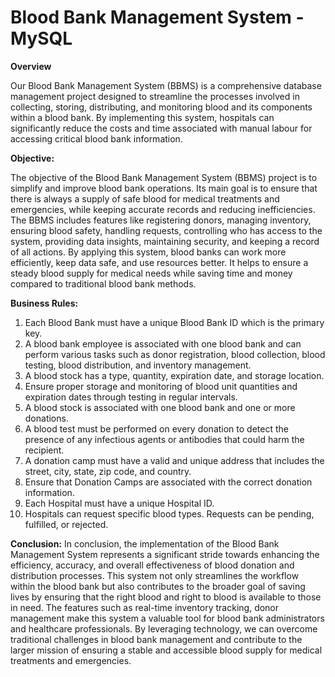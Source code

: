 # Blood Bank Management System - MySQL

**Overview**

Our Blood Bank Management System (BBMS) is a comprehensive database management project designed to streamline the processes involved in collecting, storing, distributing, and monitoring blood and its components within a blood bank. 
By implementing this system, hospitals can significantly reduce the costs and time associated with manual labour for accessing critical blood bank information. 

**Objective:**

The objective of the Blood Bank Management System (BBMS) project is to simplify and improve blood bank operations. Its main goal is to ensure that there is always a supply of safe blood for medical treatments and emergencies, while keeping accurate records and reducing inefficiencies. 
The BBMS includes features like registering donors, managing inventory, ensuring blood safety, handling requests, controlling who has access to the system, providing data insights, maintaining security, and keeping a record of all actions. 
By applying this system, blood banks can work more efficiently, keep data safe, and use resources better. It helps to ensure a steady blood supply for medical needs while saving time and money compared to traditional blood bank methods. 

**Business Rules:**

1.  Each Blood Bank must have a unique Blood Bank ID which is the primary key.
2.  A blood bank employee is associated with one blood bank and can perform various tasks such as donor registration, blood collection, blood testing, blood distribution, and inventory management.
3.  A blood stock has a type, quantity, expiration date, and storage location.
4.  Ensure proper storage and monitoring of blood unit quantities and expiration dates through testing in regular intervals.
5.  A blood stock is associated with one blood bank and one or more donations.
6.  A blood test must be performed on every donation to detect the presence of any infectious agents or antibodies that could harm the recipient. 
7.  A donation camp must have a valid and unique address that includes the street, city, state, zip code, and country.
8.  Ensure that Donation Camps are associated with the correct donation information.
9.  Each Hospital must have a unique Hospital ID.
10. Hospitals can request specific blood types. Requests can be pending, fulfilled, or rejected.

**Conclusion:**
In conclusion, the implementation of the Blood Bank Management System represents a significant stride towards enhancing the efficiency, accuracy, and overall effectiveness of blood donation and distribution processes. This system not only streamlines the workflow within the blood bank but also contributes to the broader goal of saving lives by ensuring that the right blood and right to blood is available to those in need. The features such as real-time inventory tracking, donor management make this system a valuable tool for blood bank administrators and healthcare professionals. By leveraging technology, we can overcome traditional challenges in blood bank management and contribute to the larger mission of ensuring a stable and accessible blood supply for medical treatments and emergencies.
